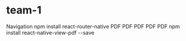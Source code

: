 # team-1

<!-- Navigation 
npm install --save react-navigation
npm install --save react-native-gesture-handler
npm install --save react-navigation-stack -->
Navigation
npm install react-router-native
PDF
PDF
PDF
PDF
PDF
npm install react-native-view-pdf --save
